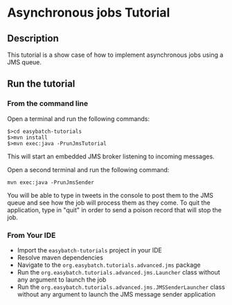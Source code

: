 # Asynchronous jobs Tutorial

## Description

This tutorial is a show case of how to implement asynchronous jobs using a JMS queue.

## Run the tutorial

### From the command line

Open a terminal and run the following commands:

```
$>cd easybatch-tutorials
$>mvn install
$>mvn exec:java -PrunJmsTutorial
```

This will start an embedded JMS broker listening to incoming messages.

Open a second terminal and run the following command:

`mvn exec:java -PrunJmsSender`

You will be able to type in tweets in the console to post them to the JMS queue and see how the job will process them as they come.
To quit the application, type in "quit" in order to send a poison record that will stop the job.

### From Your IDE

* Import the `easybatch-tutorials` project in your IDE
* Resolve maven dependencies
* Navigate to the `org.easybatch.tutorials.advanced.jms` package
* Run the `org.easybatch.tutorials.advanced.jms.Launcher` class without any argument to launch the job
* Run the `org.easybatch.tutorials.advanced.jms.JMSSenderLauncher` class without any argument to launch the JMS message sender application
